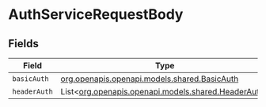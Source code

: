# AuthServiceRequestBody


## Fields

| Field                                                                                    | Type                                                                                     | Required                                                                                 | Description                                                                              |
| ---------------------------------------------------------------------------------------- | ---------------------------------------------------------------------------------------- | ---------------------------------------------------------------------------------------- | ---------------------------------------------------------------------------------------- |
| `basicAuth`                                                                              | [org.openapis.openapi.models.shared.BasicAuth](../../models/shared/BasicAuth.md)         | :heavy_minus_sign:                                                                       | N/A                                                                                      |
| `headerAuth`                                                                             | List<[org.openapis.openapi.models.shared.HeaderAuth](../../models/shared/HeaderAuth.md)> | :heavy_minus_sign:                                                                       | N/A                                                                                      |